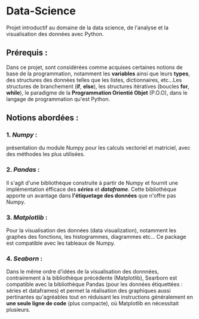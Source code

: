 # Data-Science
Projet introductif au domaine de la data science, de l'analyse et la visualisation des données avec Python. 
## Prérequis : 
Dans ce projet, sont considérées comme acquises certaines notions de base de la programmation, notamment les **variables** ainsi que leurs **types**, des structures des données telles que les listes, dictionnaires, etc...Les structures de branchement (**if**, **else**), les structures itératives (boucles **for**, **while**), le paradigme de la **Programmation Orientié Objet** (P.O.O), dans le langage de programmation qu'est Python.

## Notions abordées : 
### 1. *Numpy* : 
présentation du module Numpy pour les calculs vectoriel et matriciel, avec des méthodes les plus utilisées.
### 2. *Pandas* : 
Il s'agit d'une bibliothèque construite à partir de Numpy et fournit une implémentation éfficace des ***séries*** et  ***dataframe***. Cette bibliothèque apporte un avantage dans **l'étiquetage des données** que n'offre pas Numpy.
### 3. *Matplotlib* :
Pour la visualisation des données (data visualization), notamment les graphes des fonctions, les histogrammes, diagrammes etc... 
Ce package est compatible avec les tableaux de Numpy.
### 4. *Seaborn* : 
Dans le même ordre d'idées de la visualisation des donnnées, contrairement à la bibliothèque précédente (Matplotlib), Searborn est compatible avec la bibliothèque Pandas (pour les données étiquettées : séries et dataframes) et permet la réalisation des graphiques aussi pertinantes qu'agréables tout en réduisant les instructions généralement en **une seule ligne de code** (plus compacte), où Matplotlib en  nécessitait plusieurs.  